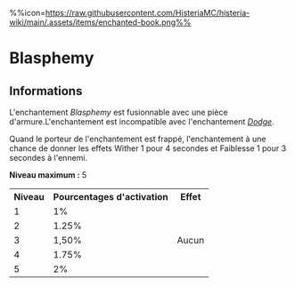 %%icon=https://raw.githubusercontent.com/HisteriaMC/histeria-wiki/main/.assets/items/enchanted-book.png%%
# Blasphemy

## Informations 
L'enchantement *Blasphemy* est fusionnable avec une pièce d'armure.L'enchantement est incompatible avec l'enchantement [*Dodge*](https://histeria.fr/wiki/enchants/dodge).

Quand le porteur de l'enchantement est frappé, l'enchantement à une chance de donner les effets Wither 1 pour 4 secondes et Faiblesse 1 pour 3 secondes à l'ennemi.  
 
**Niveau maximum :** 5   

<table>
  <tr>
    <th>Niveau</th>
    <th>Pourcentages d'activation</th>
    <th>Effet</th>
  </tr>
  <tr>
    <td>1</td>
    <td>1%</td>
    <td rowspan="5">Aucun</td>
  </tr>
  <tr>
    <td>2</td>
    <td>1.25%</td>
  </tr>
  <tr>
    <td>3</td>
    <td>1,50%</td>
  </tr>
  <tr>
    <td>4</td>
    <td>1.75%</td>
  </tr>
  <tr>
    <td>5</td>
    <td>2%</td>
   </tr>
</table>
